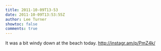 ```yaml
---
title: 2011-10-09T13-53
date: 2011-10-09T13:53:55Z
author: Lee Turner
showtoc: false
comments: true
---
```


It was a bit windy down at the beach today.  http://instagr.am/p/PmZ4k/

